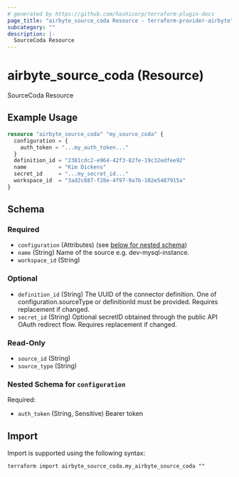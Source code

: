 ```yaml
---
# generated by https://github.com/hashicorp/terraform-plugin-docs
page_title: "airbyte_source_coda Resource - terraform-provider-airbyte"
subcategory: ""
description: |-
  SourceCoda Resource
---
```


# airbyte_source_coda (Resource)

SourceCoda Resource

## Example Usage

```terraform
resource "airbyte_source_coda" "my_source_coda" {
  configuration = {
    auth_token = "...my_auth_token..."
  }
  definition_id = "2381cdc2-e964-42f3-82fe-19c32edfee92"
  name          = "Kim Dickens"
  secret_id     = "...my_secret_id..."
  workspace_id  = "3ad2c887-f28e-4f97-9a7b-102e5487915a"
}
```

<!-- schema generated by tfplugindocs -->
## Schema

### Required

- `configuration` (Attributes) (see [below for nested schema](#nestedatt--configuration))
- `name` (String) Name of the source e.g. dev-mysql-instance.
- `workspace_id` (String)

### Optional

- `definition_id` (String) The UUID of the connector definition. One of configuration.sourceType or definitionId must be provided. Requires replacement if changed.
- `secret_id` (String) Optional secretID obtained through the public API OAuth redirect flow. Requires replacement if changed.

### Read-Only

- `source_id` (String)
- `source_type` (String)

<a id="nestedatt--configuration"></a>
### Nested Schema for `configuration`

Required:

- `auth_token` (String, Sensitive) Bearer token

## Import

Import is supported using the following syntax:

```shell
terraform import airbyte_source_coda.my_airbyte_source_coda ""
```
